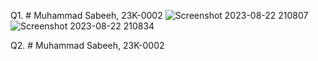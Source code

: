 Q1. # Muhammad Sabeeh, 23K-0002
![Screenshot 2023-08-22 210807](https://github.com/Sabeeh138/PfFall23/assets/142867481/89b81e91-daab-4940-bbc7-111df9770e8c)
![Screenshot 2023-08-22 210834](https://github.com/Sabeeh138/PfFall23/assets/142867481/ffb6d950-2340-4b66-9a48-4b60cc24cadc)

Q2. # Muhammad Sabeeh, 23K-0002
